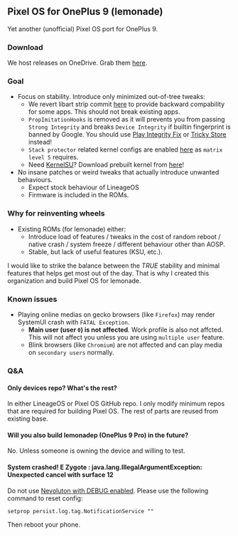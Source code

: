 ## Pixel OS for OnePlus 9 (lemonade)
Yet another (unofficial) Pixel OS port for OnePlus 9.

### Download
We host releases on OneDrive. Grab them [here](https://share.pokon548.ink/Android/PixelOS%20Lemonade).

### Goal
- Focus on stability. Introduce only minimized out-of-tree tweaks:
    - We revert libart strip commit [here](https://github.com/PixelOS-Lemonade/art/commit/e17c78dd37ed2464a3178af21d71d99268a2ba1c) to provide backward compability for some apps. This should not break existing apps.
    - `PropImitationHooks` is removed as it will prevents you from passing `Strong Integrity` and breaks `Device Integrity` if builtin fingerprint is banned by Google. You should use [Play Integrity Fix](https://github.com/chiteroman/PlayIntegrityFix/) or [Tricky Store](https://github.com/5ec1cff/TrickyStore) instead!
    - `Stack protector` related kernel configs are enabled [here](https://github.com/PixelOS-Lemonade/kernel_oneplus_sm8350/commit/91802ddaa8931b7d0c1cb40048ab57a9f226f3bb) as `matrix level 5` requires.
    - Need [KernelSU](https://github.com/tiann/KernelSU)? Download prebuilt kernel from [here](https://github.com/PixelOS-Lemonade/kernel_oneplus_sm8350_kernelsu/actions)!
- No insane patches or weird tweaks that actually introduce unwanted behaviours.
    - Expect stock behaviour of LineageOS
    - Firmware is included in the ROMs.

### Why for reinventing wheels
- Existing ROMs (for lemonade) either:
    - Introduce load of features / tweaks in the cost of random reboot / native crash / system freeze / different behaviour other than AOSP. 
    - Stable, but lack of useful features (KSU, etc.).

I would like to strike the balance between the *TRUE* stability and minimal features that helps get most out of the day. That is why I created this organization and build Pixel OS for lemonade.

### Known issues
- Playing online medias on gecko browsers (like `Firefox`) may render SystemUI crash with `FATAL Exception`.
    - **Main user (user `0`) is not affected**. Work profile is also not affcted. This will not affect you unless you are using `multiple user` feature.
    - Blink browsers (like `Chromium`) are not affected and can play media on `secondary users` normally.
  
### Q&A
#### Only devices repo? What's the rest?
In either LineageOS or Pixel OS GitHub repo. I only modify minimum repos that are required for building Pixel OS. The rest of parts are reused from existing base.

#### Will you also build lemonadep (OnePlus 9 Pro) in the future?
No. Unless someone is owning the device and willing to test.

#### System crashed! E Zygote : java.lang.IllegalArgumentException: Unexpected cancel with surface 12
Do not use [Nevoluton with DEBUG enabled](https://nevo.app/setup). Please use the following command to reset config:
```
setprop persist.log.tag.NotificationService ""
```
Then reboot your phone.
